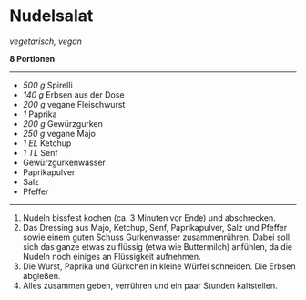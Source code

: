 # Nudelsalat

*vegetarisch, vegan*

**8 Portionen**

---

- *500 g* Spirelli
- *140 g* Erbsen aus der Dose
- *200 g* vegane Fleischwurst
- *1* Paprika
- *200 g* Gewürzgurken
- *250 g* vegane Majo
- *1 EL* Ketchup
- *1 TL* Senf
- Gewürzgurkenwasser
- Paprikapulver
- Salz
- Pfeffer

---

1. Nudeln bissfest kochen (ca. 3 Minuten vor Ende) und abschrecken.
2. Das Dressing aus Majo, Ketchup, Senf, Paprikapulver, Salz und Pfeffer sowie einem guten Schuss Gurkenwasser zusammenrühren. Dabei soll sich das ganze etwas zu flüssig (etwa wie Buttermilch) anfühlen, da die Nudeln noch einiges an Flüssigkeit aufnehmen.
3. Die Wurst, Paprika und Gürkchen in kleine Würfel schneiden. Die Erbsen abgießen.
4. Alles zusammen geben, verrühren und ein paar Stunden kaltstellen.